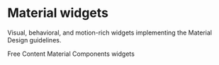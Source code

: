 # Material widgets

Visual, behavioral, and motion-rich widgets implementing the Material Design guidelines.

<ResourceGroupTitle>Free Content</ResourceGroupTitle>
<BadgeLink colorScheme='blue' badgeText='Official Docs' href='https://docs.flutter.dev/development/ui/widgets/material'>Material Components widgets</BadgeLink>
